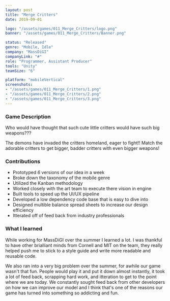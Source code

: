 ```yaml
---
layout: post
title: "Merge Critters"
date: 2019-09-01

logo: "/assets/games/011_Merge_Critters/logo.png"
banner: "/assets/games/011_Merge_Critters/Banner.png"

status: "Released"
genre: "Mobile, Idle"
company: "MassDiGI"
companyLink: "#"
role: "Programmer, Assistant Producer"
tools: "Unity"
teamSize: "6"

platform: "mobileVertical"
screenshots:
- "/assets/games/011_Merge_Critters/1.png"
- "/assets/games/011_Merge_Critters/2.png"
- "/assets/games/011_Merge_Critters/3.png"
---
```



### Game Description
Who would have thought that such cute little critters would have such big weapons???

The demons have invaded the critters homeland, eager to fight!! Match the adorable critters to get bigger, badder critters with even bigger weapons!

### Contributions

* Prototyped *6* versions of our idea in a week
* Broke down the taxonomy of the mobile genre
* Utilized the Kanban methodology
* Worked closely with the art team to execute there vision in engine
* Built tools to speed up the UI/UX pipeline
* Developed a low dependency code base that is easy to dive into
* Designed multible balance spread sheets to increase our design efficiency
* Itterated off of feed back from industry professionals

### What I learned

While working for MassDiGI over the summer I learned a lot. I was thankful to have other brialliant minds from Cornell and MIT on the team, they really helped push me to stick to a style guide and write more readable and reusable code.

We also ran into a very big problem over the summer, for awhile our game wasn't that fun. People would play it and put it down almost instantly, it took a lot of feed back, scrapping hard work, and itteration to get to the point where we are today. We constantly sought feed back from other developers on how we can improve our model and I think that's one of the reasons our game has turned into something so addicting and fun.